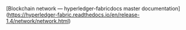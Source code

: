 [Blockchain network — hyperledger-fabricdocs master documentation] (https://hyperledger-fabric.readthedocs.io/en/release-1.4/network/network.html)
